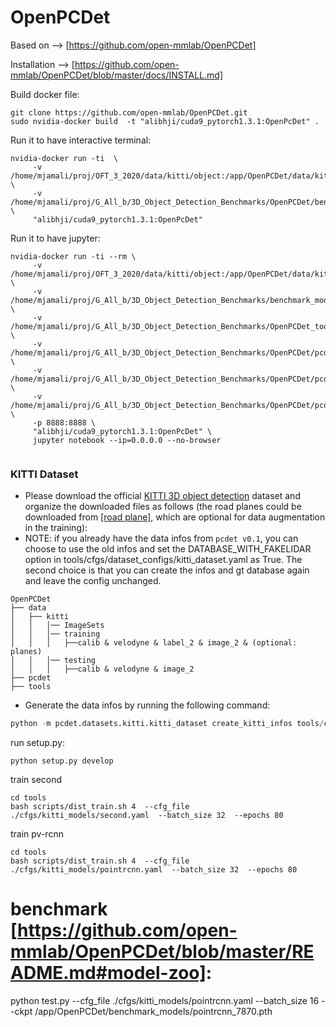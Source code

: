 # OpenPCDet
 Based on --> [https://github.com/open-mmlab/OpenPCDet]
 
Installation --> [https://github.com/open-mmlab/OpenPCDet/blob/master/docs/INSTALL.md]


Build docker file:
```
git clone https://github.com/open-mmlab/OpenPCDet.git
sudo nvidia-docker build  -t "alibhji/cuda9_pytorch1.3.1:OpenPcDet" .
``` 
Run it to have interactive terminal:
``` 				
nvidia-docker run -ti  \
     -v /home/mjamali/proj/OFT_3_2020/data/kitti/object:/app/OpenPCDet/data/kitti \
	 -v /home/mjamali/proj/G_All_b/3D_Object_Detection_Benchmarks/OpenPCDet/benchmark_models:/app/OpenPCDet/benchmark_models \
     "alibhji/cuda9_pytorch1.3.1:OpenPcDet" 
``` 


Run it to have jupyter:
``` 				
nvidia-docker run -ti --rm \
     -v /home/mjamali/proj/OFT_3_2020/data/kitti/object:/app/OpenPCDet/data/kitti \
	 -v /home/mjamali/proj/G_All_b/3D_Object_Detection_Benchmarks/benchmark_models:/app/OpenPCDet/benchmark_models \
	 -v /home/mjamali/proj/G_All_b/3D_Object_Detection_Benchmarks/OpenPCDet_tools:/app/OpenPCDet/tools \
	 -v /home/mjamali/proj/G_All_b/3D_Object_Detection_Benchmarks/OpenPCDet/pcdet/datasets:/app/OpenPCDet/pcdet/datasets \
	 -v /home/mjamali/proj/G_All_b/3D_Object_Detection_Benchmarks/OpenPCDet/pcdet/models:/app/OpenPCDet/pcdet/models \
	 -v /home/mjamali/proj/G_All_b/3D_Object_Detection_Benchmarks/OpenPCDet/pcdet/utils:/app/OpenPCDet/pcdet/utils \
	 -p 8888:8888 \
     "alibhji/cuda9_pytorch1.3.1:OpenPcDet" \
	 jupyter notebook --ip=0.0.0.0 --no-browser
	 
``` 

  


	

### KITTI Dataset
* Please download the official [KITTI 3D object detection](http://www.cvlibs.net/datasets/kitti/eval_object.php?obj_benchmark=3d) dataset and organize the downloaded files as follows (the road planes could be downloaded from [[road plane]](https://drive.google.com/file/d/1d5mq0RXRnvHPVeKx6Q612z0YRO1t2wAp/view?usp=sharing), which are optional for data augmentation in the training):
* NOTE: if you already have the data infos from `pcdet v0.1`, you can choose to use the old infos and set the DATABASE_WITH_FAKELIDAR option in tools/cfgs/dataset_configs/kitti_dataset.yaml as True. The second choice is that you can create the infos and gt database again and leave the config unchanged.

```
OpenPCDet
├── data
│   ├── kitti
│   │   │── ImageSets
│   │   │── training
│   │   │   ├──calib & velodyne & label_2 & image_2 & (optional: planes)
│   │   │── testing
│   │   │   ├──calib & velodyne & image_2
├── pcdet
├── tools
```

* Generate the data infos by running the following command: 
```python 
python -m pcdet.datasets.kitti.kitti_dataset create_kitti_infos tools/cfgs/dataset_configs/kitti_dataset.yaml
```

run setup.py:
```
python setup.py develop
```

train second
```
cd tools
bash scripts/dist_train.sh 4  --cfg_file ./cfgs/kitti_models/second.yaml  --batch_size 32  --epochs 80
```

train pv-rcnn
```
cd tools
bash scripts/dist_train.sh 4  --cfg_file ./cfgs/kitti_models/pointrcnn.yaml  --batch_size 32  --epochs 80
```

# benchmark [https://github.com/open-mmlab/OpenPCDet/blob/master/README.md#model-zoo]:
python test.py --cfg_file ./cfgs/kitti_models/pointrcnn.yaml --batch_size 16 --ckpt /app/OpenPCDet/benchmark_models/pointrcnn_7870.pth 
